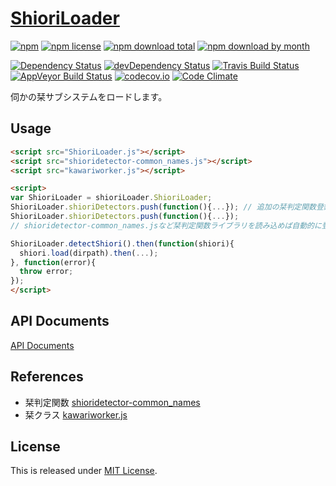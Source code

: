 # [ShioriLoader](https://github.com/Ikagaka/ShioriLoader)

[![npm](https://img.shields.io/npm/v/shioriloader.svg)](https://www.npmjs.com/package/shioriloader)
[![npm license](https://img.shields.io/npm/l/shioriloader.svg)](https://www.npmjs.com/package/shioriloader)
[![npm download total](https://img.shields.io/npm/dt/shioriloader.svg)](https://www.npmjs.com/package/shioriloader)
[![npm download by month](https://img.shields.io/npm/dm/shioriloader.svg)](https://www.npmjs.com/package/shioriloader)

[![Dependency Status](https://david-dm.org/Ikagaka/ShioriLoader.svg)](https://david-dm.org/Ikagaka/ShioriLoader)
[![devDependency Status](https://david-dm.org/Ikagaka/ShioriLoader/dev-status.svg)](https://david-dm.org/Ikagaka/ShioriLoader#info=devDependencies)
[![Travis Build Status](https://travis-ci.org/Ikagaka/ShioriLoader.svg)](https://travis-ci.org/Ikagaka/ShioriLoader)
[![AppVeyor Build Status](https://ci.appveyor.com/api/projects/status/github/Ikagaka/ShioriLoader?svg=true)](https://ci.appveyor.com/project/Narazaka/ShioriLoader)
[![codecov.io](https://codecov.io/github/Ikagaka/ShioriLoader/coverage.svg?branch=master)](https://codecov.io/github/Ikagaka/ShioriLoader?branch=master)
[![Code Climate](https://codeclimate.com/github/Ikagaka/ShioriLoader/badges/gpa.svg)](https://codeclimate.com/github/Ikagaka/ShioriLoader)

伺かの栞サブシステムをロードします。

## Usage

```html
<script src="ShioriLoader.js"></script>
<script src="shioridetector-common_names.js"></script>
<script src="kawariworker.js"></script>

<script>
var ShioriLoader = shioriLoader.ShioriLoader;
ShioriLoader.shioriDetectors.push(function(){...}); // 追加の栞判定関数登録
ShioriLoader.shioriDetectors.push(function(){...});
// shioridetector-common_names.jsなど栞判定関数ライブラリを読み込めば自動的に登録されている。

ShioriLoader.detectShiori().then(function(shiori){
  shiori.load(dirpath).then(...);
}, function(error){
  throw error;
});
</script>
```

## API Documents

[API Documents](https://ikagaka.github.io/ShioriLoader)

## References

- 栞判定関数 [shioridetector-common_names](https://github.com/Ikagaka/shioridetector-common_names)
- 栞クラス [kawariworker.js](https://github.com/Narazaka/kawariworker.js)

## License

This is released under [MIT License](http://narazaka.net/license/MIT?2016).
